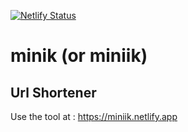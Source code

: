 [![Netlify Status](https://api.netlify.com/api/v1/badges/d90d50b2-8623-4828-904f-2bf0d4316aca/deploy-status)](https://app.netlify.com/sites/miniik/deploys)

# minik (or miniik)
## Url Shortener
Use the tool at : https://miniik.netlify.app
